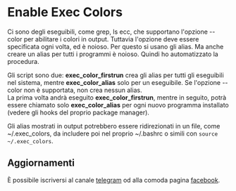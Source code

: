# Enable Exec Colors

Ci sono degli eseguibili, come grep, ls ecc, che supportano l'opzione --color 
per abilitare i colori in output. Tuttavia l'opzione deve essere specificata ogni 
volta, ed è noioso. Per questo si usano gli alias. Ma anche creare un alias 
per tutti i programmi è noioso. Quindi ho automatizzato la procedura.

Gli script sono due: **exec_color_firstrun** crea gli alias per tutti gli eseguibili 
nel sistema, mentre **exec_color_alias** solo per un eseguibile. Se l'opzione 
-- color non è supportata, non crea nessun alias.  
La prima volta andrà eseguito **exec_color_firstrun**, mentre in seguito, potrà 
essere chiamato solo **exec_color_alias** per ogni nuovo programma installato 
(vedere gli hooks del proprio package manager).

Gli alias mostrati in output potrebbero essere ridirezionati in un file, come 
~/.exec_colors, da includere poi nel proprio ~/.bashrc o simili con `source ~/.exec_colors`.


## Aggiornamenti

È possibile iscriversi al canale [telegram](https://telegram.me/matteoalessiocarrara) 
od alla comoda pagina [facebook](https://www.facebook.com/matteoalessiocarrara).

